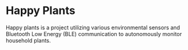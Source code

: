 # Happy Plants

Happy plants is a project utilizing various environmental sensors and Bluetooth Low Energy (BLE)
communication to autonomously monitor household plants.

